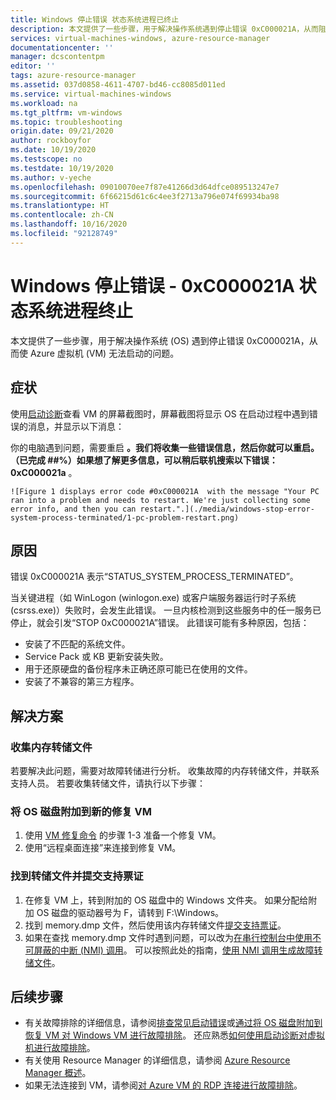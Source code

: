 ```yaml
---
title: Windows 停止错误 状态系统进程已终止
description: 本文提供了一些步骤，用于解决操作系统遇到停止错误 0xC000021A，从而阻止 Azure 虚拟机启动的问题。
services: virtual-machines-windows, azure-resource-manager
documentationcenter: ''
manager: dcscontentpm
editor: ''
tags: azure-resource-manager
ms.assetid: 037d0858-4611-4707-bd46-cc8085d011ed
ms.service: virtual-machines-windows
ms.workload: na
ms.tgt_pltfrm: vm-windows
ms.topic: troubleshooting
origin.date: 09/21/2020
author: rockboyfor
ms.date: 10/19/2020
ms.testscope: no
ms.testdate: 10/19/2020
ms.author: v-yeche
ms.openlocfilehash: 09010070ee7f87e41266d3d64dfce089513247e7
ms.sourcegitcommit: 6f66215d61c6c4ee3f2713a796e074f69934ba98
ms.translationtype: HT
ms.contentlocale: zh-CN
ms.lasthandoff: 10/16/2020
ms.locfileid: "92128749"
---
```

<!--Verified Successfully-->
# <a name="windows-stop-error---0xc000021a-status-system-process-terminated"></a>Windows 停止错误 - 0xC000021A 状态系统进程终止

本文提供了一些步骤，用于解决操作系统 (OS) 遇到停止错误 0xC000021A，从而使 Azure 虚拟机 (VM) 无法启动的问题。

## <a name="symptom"></a>症状

使用[启动诊断](/virtual-machines/troubleshooting/boot-diagnostics)查看 VM 的屏幕截图时，屏幕截图将显示 OS 在启动过程中遇到错误的消息，并显示以下消息：

你的电脑遇到问题，需要重启 **。我们将收集一些错误信息，然后你就可以重启。（已完成 ##%）如果想了解更多信息，可以稍后联机搜索以下错误：0xC000021a** 。

    ![Figure 1 displays error code #0xC000021A  with the message "Your PC ran into a problem and needs to restart. We're just collecting some error info, and then you can restart.".](./media/windows-stop-error-system-process-terminated/1-pc-problem-restart.png)

## <a name="cause"></a>原因

错误 0xC000021A 表示“STATUS_SYSTEM_PROCESS_TERMINATED”。

当关键进程（如 WinLogon (winlogon.exe) 或客户端服务器运行时子系统 (csrss.exe)）失败时，会发生此错误。 一旦内核检测到这些服务中的任一服务已停止，就会引发“STOP 0xC000021A”错误。 此错误可能有多种原因，包括：

- 安装了不匹配的系统文件。
- Service Pack 或 KB 更新安装失败。
- 用于还原硬盘的备份程序未正确还原可能已在使用的文件。
- 安装了不兼容的第三方程序。

## <a name="solution"></a>解决方案

### <a name="collect-the-memory-dump-file"></a>收集内存转储文件

若要解决此问题，需要对故障转储进行分析。 收集故障的内存转储文件，并联系支持人员。 若要收集转储文件，请执行以下步骤：

### <a name="attach-the-os-disk-to-a-new-repair-vm"></a>将 OS 磁盘附加到新的修复 VM

1. 使用 [VM 修复命令](/virtual-machines/troubleshooting/repair-windows-vm-using-azure-virtual-machine-repair-commands) 的步骤 1-3 准备一个修复 VM。
2. 使用“远程桌面连接”来连接到修复 VM。

### <a name="locate-the-dump-file-and-submit-a-support-ticket"></a>找到转储文件并提交支持票证

1. 在修复 VM 上，转到附加的 OS 磁盘中的 Windows 文件夹。 如果分配给附加 OS 磁盘的驱动器号为 F，请转到 F:\Windows。
2. 找到 memory.dmp 文件，然后使用该内存转储文件[提交支持票证](https://support.azure.cn/support/support-azure/)。
3. 如果在查找 memory.dmp 文件时遇到问题，可以改为[在串行控制台中使用不可屏蔽的中断 (NMI) 调用](/virtual-machines/troubleshooting/serial-console-windows#use-the-serial-console-for-nmi-calls)。 可以按照此处的指南，[使用 NMI 调用生成故障转储文件](https://docs.microsoft.com/windows/client-management/generate-kernel-or-complete-crash-dump)。

## <a name="next-steps"></a>后续步骤

- 有关故障排除的详细信息，请参阅[排查常见启动错误](/virtual-machines/troubleshooting/boot-error-troubleshoot)或[通过将 OS 磁盘附加到恢复 VM 对 Windows VM 进行故障排除](/virtual-machines/troubleshooting/troubleshoot-recovery-disks-windows)。 还应熟悉[如何使用启动诊断对虚拟机进行故障排除](/virtual-machines/troubleshooting/boot-diagnostics)。
- 有关使用 Resource Manager 的详细信息，请参阅 [Azure Resource Manager 概述](/azure-resource-manager/management/overview)。
- 如果无法连接到 VM，请参阅[对 Azure VM 的 RDP 连接进行故障排除](/virtual-machines/troubleshooting/troubleshoot-rdp-connection)。

<!-- Update_Description: new article about windows stop error system process terminated -->
<!--NEW.date: 10/19/2020-->